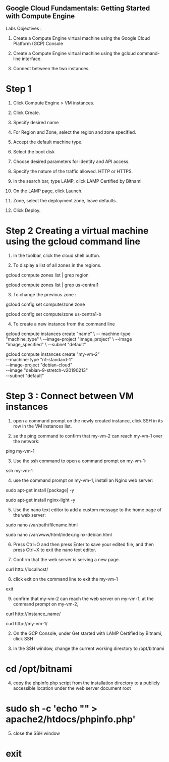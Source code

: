 ## Google Cloud Fundamentals: Getting Started with Compute Engine

Labs Objectives :

1.  Create a Compute Engine virtual machine using the Google Cloud Platform (GCP) Console

2.  Create a Compute Engine virtual machine using the gcloud command-line interface.

3.  Connect between the two instances.

# Step 1

1.  Click Compute Engine > VM instances.

2.  Click Create.

3.  Specify desired name

4.  For Region and Zone, select the region and zone specified.

5.  Accept the default machine type.

6.  Select the boot disk

7.  Choose desired parameters for identity and API access.

8.  Specify the nature of the traffic allowed. HTTP or HTTPS.

9.  In the search bar, type LAMP, click LAMP Certified by Bitnami.

10. On the LAMP page, click Launch.

11. Zone, select the deployment zone, leave defaults.

12. Click Deploy.

# Step 2 Creating a virtual machine using the gcloud command line

1.  In the toolbar, click the cloud shell button.

2.  To display a list of all zones in the regions.

gcloud compute zones list | grep region

gcloud compute zones list | grep us-central1

3. To change the previous zone :

gcloud config set compute/zone zone

gcloud config set compute/zone us-centra1-b

4. To create a new instance from the command line

gcloud compute instances create "name" \ -- machine-type "machine_type" \ --image-project "image_project" \ --image "image_specified" \ --subnet "default"

gcloud compute instances create "my-vm-2" \
--machine-type "n1-standard-1" \
--image-project "debian-cloud" \
--image "debian-9-stretch-v20190213" \
--subnet "default"

# Step 3 : Connect between VM instances

1. open a command prompt on the newly created instance, click SSH in its row in the VM instances list.

2. se the ping command to confirm that my-vm-2 can reach my-vm-1 over the network:

ping my-vm-1

3. Use the ssh command to open a command prompt on my-vm-1:

ssh my-vm-1

4. use the command prompt on my-vm-1, install an Nginx web server:

sudo apt-get install [package] -y

sudo apt-get install nginx-light -y

5. Use the nano text editor to add a custom message to the home page of the web server:

sudo nano /var/path/filename.html

sudo nano /var/www/html/index.nginx-debian.html

6. Press Ctrl+O and then press Enter to save your edited file, and then press Ctrl+X to exit the nano text editor.

7. Confirm that the web server is serving a new page.

curl http://localhost/

8. click exit on the command line to exit the my-vm-1

exit

9. confirm that my-vm-2 can reach the web server on my-vm-1, at the command prompt on my-vm-2,

curl http://instance_name/

curl http://my-vm-1/

2.  On the GCP Console, under Get started with LAMP Certified by Bitnami, click SSH

3.  In the SSH window, change the current working directory to /opt/bitnami

# cd /opt/bitnami

4.  copy the phpinfo.php script from the installation directory to a publicly accessible location under the web server document root

# sudo sh -c 'echo "<?php phpinfo(); ?>" > apache2/htdocs/phpinfo.php'

5. close the SSH window

# exit
